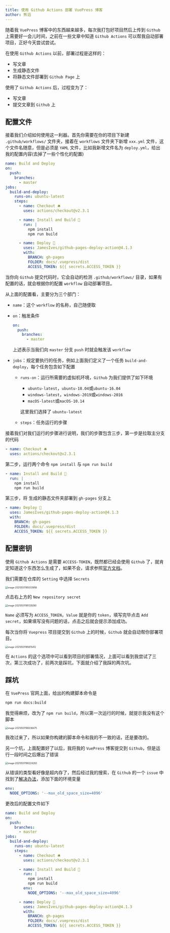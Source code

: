 ```yaml
---
title: 使用 Github Actions 部署 VuePress 博客
author: 熊滔
---
```


随着我 `VuePress` 博客中的东西越来越多，每次我打包好项目然后上传到 `Github` 上需要好一会儿时间，之前在一些文章中知道 `Github Actions` 可以帮我自动部署项目，正好今天尝试尝试。

在使用 `Github Actions` 以前，部署过程是这样的：

- 写文章
- 生成静态文件
- 将静态文件部署到 `Github Page` 上

 使用了 `Github Actions` 后，过程变为了：

- 写文章
- 提交文章到 `Github` 上

## 配置文件

接着我们介绍如何使用这一利器。首先你需要在你的项目下新建 `.github/workflows/` 文件夹，接着在 `workflows` 文件夹下新增 `xxx.yml` 文件，这个文件名随意，但是必须是 `YAML` 文件，比如我新增文件名为 `deploy.yml`，给出我的配置内容(去掉了一些个性化的配置)

```yaml
name: Build and Deploy
on:
  push:
    branches:
      - master
jobs:
  build-and-deploy:
    runs-on: ubuntu-latest
    steps:
      - name: Checkout 🛎️
        uses: actions/checkout@v2.3.1

      - name: Install and Build 🔧 
        run: |
          npm install
          npm run build

      - name: Deploy 🚀
        uses: JamesIves/github-pages-deploy-action@4.1.3
        with:
          BRANCH: gh-pages
          FOLDER: docs/.vuepress/dist
          ACCESS_TOKEN: ${{ secrets.ACCESS_TOKEN }}
```

当你向 `Github` 提交代码时，它会自动的检测 `.github/workflows/` 目录，如果有配置的话，就会根据你的配置 `workflow` 自动部署项目。

从上面的配置看，主要分为三个部门：

- `name`：这个 `workflow` 的名称，自己随便取

- `on`：触发条件

  ```yaml
  on:
    push:
      branches:
        - master
  ```

  上述表示当我们向 `master` 分支 `push` 时就会触发该 `workflow`

- `jobs`：规定要执行的任务，例如上面我们定义了一个任务 `build-and-deploy`，每个任务包含如下配置

  - `runs-on`：运行所需要的虚拟机环境，`Github` 为我们提供了如下环境

    - `ubuntu-latest`，`ubuntu-18.04`或`ubuntu-16.04`
    - `windows-latest`，`windows-2019`或`windows-2016`
    - `macOS-latest`或`macOS-10.14`

    这里我们选择了 `ubuntu-latest`

  - `steps`：任务运行的步骤

接着我们对我们运行的步骤进行说明，我们的步骤包含三步，第一步是拉取主分支的代码

```yaml
- name: Checkout 🛎️
  uses: actions/checkout@v2.3.1
```

第二步，运行两个命令 `npm install` 与 `npm run build`

```yaml
- name: Install and Build 🔧 
  run: |
    npm install
    npm run build
```

第三步，将 生成的静态文件夹部署到 `gh-pages` 分支上

```yaml
- name: Deploy 🚀
  uses: JamesIves/github-pages-deploy-action@4.1.3
  with:
    BRANCH: gh-pages
    FOLDER: docs/.vuepress/dist
    ACCESS_TOKEN: ${{ secrets.ACCESS_TOKEN }}
```

## 配置密钥

使用 `Github Actions` 是需要 `ACCESS-TOKEN`，既然都已经会使用 `Github` 了，就肯定知道这个东西怎么生成了，如果不会，请求参照[官方文档](https://docs.github.com/en/github/authenticating-to-github/keeping-your-account-and-data-secure/creating-a-personal-access-token)。

我们需要在仓库的 `Setting` 中选择 `Secrets`

<img src="https://cdn.jsdelivr.net/gh/LastKnightCoder/ImgHosting2/20210531185034.png" alt="image-20210531185033956" style="zoom:50%;" />

点击右上方的 `New repository secret`

<img src="https://cdn.jsdelivr.net/gh/LastKnightCoder/ImgHosting2/20210531185129.png" alt="image-20210531185129280" style="zoom:50%;" />

`Name` 必须写为 `ACCESS_TOKEN`，`Value` 就是你的 `token`，填写完毕点击 `Add secret`，如果填写没有问题的话，点击之后就会提示添加成功。

每次当你将 `Vuepress` 项目提交到 `Github` 上的时候，`Github` 就会自动帮你部署项目。

<img src="https://cdn.jsdelivr.net/gh/LastKnightCoder/ImgHosting2/20210531185615.png" alt="image-20210531185615412" style="zoom:50%;" />

在 `Actions` 的这个选项中可以看到项目的部署情况，上面可以看到我尝试了三次，第三次成功了，前两次是踩坑，下面就介绍了我踩的两次坑。

## 踩坑

在 `VuePress` 官网上面，给出的构建脚本命令是

```bash
npm run docs:build
```

我觉得麻烦，改为了 `npm run build`，所以第一次运行的时候，就提示我没有这个脚本

<img src="https://cdn.jsdelivr.net/gh/LastKnightCoder/ImgHosting2/20210531190036.png" alt="image-20210531190036475" style="zoom:50%;" />

我改过来了，所以如果你构建的脚本命令和我的不一致的话，还是要改的。

另一个坑，上面配置好了以后，我将我的 `VuePress` 博客提交到 `Github`，但是运行一段时间之后爆出了错误

<img src="https://cdn.jsdelivr.net/gh/LastKnightCoder/ImgHosting2/20210531190224.png" alt="image-20210531190224283" style="zoom:50%;" />

从错误的类型看好像是超内存了，然后经过我的搜索，在 `Github` 的一个 `issue` 中找到了[解决办法](https://github.com/ScaCap/action-surefire-report/issues/17#issuecomment-677015255)，添加下面的环境变量

```yaml
env:
  NODE_OPTIONS: '--max_old_space_size=4096'
```

更改后的配置文件如下

```yaml {17-18}
name: Build and Deploy
on:
  push:
    branches:
      - master
jobs:
  build-and-deploy:
    runs-on: ubuntu-latest
    steps:
      - name: Checkout 🛎️
        uses: actions/checkout@v2.3.1

      - name: Install and Build 🔧 
        run: |
          npm install
          npm run build
        env:
          NODE_OPTIONS: '--max_old_space_size=4096'

      - name: Deploy 🚀
        uses: JamesIves/github-pages-deploy-action@4.1.3
        with:
          BRANCH: gh-pages
          FOLDER: docs/.vuepress/dist
          ACCESS_TOKEN: ${{ secrets.ACCESS_TOKEN }}
```

